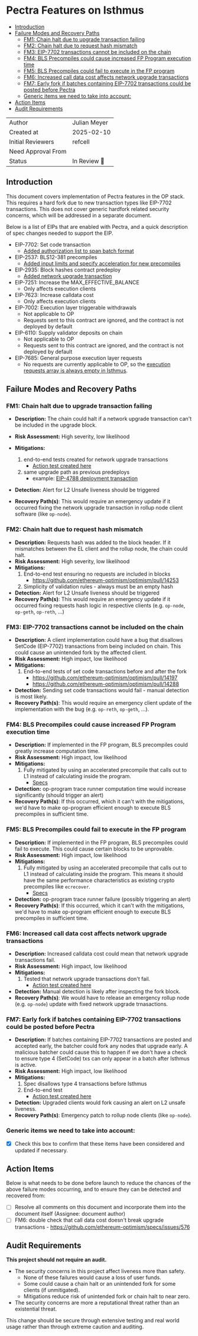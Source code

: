 
# Pectra Features on Isthmus

<!-- START doctoc generated TOC please keep comment here to allow auto update -->
<!-- DON'T EDIT THIS SECTION, INSTEAD RE-RUN doctoc TO UPDATE -->

- [Introduction](#introduction)
- [Failure Modes and Recovery Paths](#failure-modes-and-recovery-paths)
  - [FM1: Chain halt due to upgrade transaction failing](#fm1-chain-halt-due-to-upgrade-transaction-failing)
  - [FM2: Chain halt due to request hash mismatch](#fm2-chain-halt-due-to-request-hash-mismatch)
  - [FM3: EIP-7702 transactions cannot be included on the chain](#fm3-eip-7702-transactions-cannot-be-included-on-the-chain)
  - [FM4: BLS Precompiles could cause increased FP Program execution time](#fm4-bls-precompiles-could-cause-increased-fp-program-execution-time)
  - [FM5: BLS Precompiles could fail to execute in the FP program](#fm5-bls-precompiles-could-fail-to-execute-in-the-fp-program)
  - [FM6: Increased call data cost affects network upgrade transactions](#fm6-increased-call-data-cost-affects-network-upgrade-transactions)
  - [FM7: Early fork if batches containing EIP-7702 transactions could be posted before Pectra](#fm7-early-fork-if-batches-containing-eip-7702-transactions-could-be-posted-before-pectra)
  - [Generic items we need to take into account:](#generic-items-we-need-to-take-into-account)
- [Action Items](#action-items)
- [Audit Requirements](#audit-requirements)

<!-- END doctoc generated TOC please keep comment here to allow auto update -->

<!-- _Italics are used to indicate things that need to be replaced._ -->

|                    |                                                    |
| ------------------ | -------------------------------------------------- |
| Author             | Julian Meyer                                       |
| Created at         | 2025-02-10                                         |
| Initial Reviewers  | refcell                                            |
| Need Approval From |                                                    |
| Status             | In Review 🔎                                       |
<!-- 
> [!NOTE]
> 📢 Remember:
>
> - The single approver in the “Need Approval From” must be from the Security team.
> - Maintain the “Status” property accordingly. An FMA document can have the following statuses:
>   - **Draft 📝:** Doc is created but not yet ready for review.
>   - **In Review 🔎:** Security is reviewing, and Engineering is iterating on the design. A checklist of action items will be created during this phase.
>   - **Implementing Actions 🛫:** Security has signed off on the content of the document, including the resulting action items. Engineering is responsible for implementing the action items, and updating the checklist.
>   - **Final 👍:** Security will transition the status of the document to Final once all action items are completed.

> [!TIP]
> Guidelines for writing a good analysis, and what the reviewer will look for:
>
> - Show your work: Include steps and tools for each conclusion.
> - Completeness of risks considered.
> - Include both implementation and operational failure modes
> - Provide references to support the reviewer.
> - The size of the document will likely be proportional to the project's complexity.
> - The ultimate goal of this document is to identify action items to improve the security of the project. The FMA review process can be accelerated by proactively identifying action items during the writing process. -->

## Introduction

This document covers implementation of Pectra features in the OP stack. This requires a hard fork due to new transaction types like EIP-7702 transactions. This does not cover generic hardfork related security concerns, which will be addressed in a separate document.

Below is a list of EIPs that are enabled with Pectra, and a quick description of spec changes needed to support the EIP.

- EIP-7702: Set code transaction
  - [Added authorization list to span batch format](https://github.com/ethereum-optimism/specs/blob/main/specs/protocol/isthmus/derivation.md#span-batch-updates)
- EIP-2537: BLS12-381 precompiles
  - [Added input limits and specify acceleration for new precompiles](https://github.com/ethereum-optimism/specs/blob/a795bb1f8c34410c47f05d4c3614482361db64b1/specs/protocol/isthmus/exec-engine.md#evm-changes)
- EIP-2935: Block hashes contract predeploy
  - [Added network upgrade transaction](https://github.com/ethereum-optimism/specs/blob/a795bb1f8c34410c47f05d4c3614482361db64b1/specs/protocol/isthmus/derivation.md#eip-2935-contract-deployment)
- EIP-7251: Increase the MAX_EFFECTIVE_BALANCE
  - Only affects execution clients
- EIP-7623: Increase calldata cost
  - Only affects execution clients
- EIP-7002: Execution layer triggerable withdrawals
  - Not applicable to OP
  - Requests sent to this contract are ignored, and the contract is not deployed by default
- EIP-6110: Supply validator deposits on chain
  - Not applicable to OP
  - Requests sent to this contract are ignored, and the contract is not deployed by default
- EIP-7685: General purpose execution layer requests
  - No requests are currently applicable to OP, so the [execution requests array is always empty in Isthmus](https://github.com/ethereum-optimism/specs/blob/b5e0fa98881171f658f782597a46b641e8f3dfd0/specs/protocol/exec-engine.md#engine_newpayloadv4).

## Failure Modes and Recovery Paths

### FM1: Chain halt due to upgrade transaction failing

- **Description:** The chain could halt if a network upgrade transaction can't be included in the upgrade block.
- **Risk Assessment:** High severity, low likelihood
- **Mitigations:**
  1. end-to-end tests created for network upgrade transactions
      - [Action test created here](https://github.com/ethereum-optimism/optimism/blob/01ddb2e6a09edf55a7cb2130e0a5b6acd0c2d2fa/op-e2e/actions/upgrades/isthmus_fork_test.go#L290)
  2. same upgrade path as previous predeploys
      - example: [EIP-4788 deployment transaction](https://github.com/ethereum-optimism/optimism/blob/b6b74290b5502f45daae57946f969327cdb2d383/op-node/rollup/derive/ecotone_upgrade_transactions.go#L130)
    
- **Detection:** Alert for L2 Unsafe liveness should be triggered
- **Recovery Path(s)**: This would require an emergency update if it occurred fixing the network upgrade transaction in rollup node client software (like `op-node`).

### FM2: Chain halt due to request hash mismatch

- **Description:** Requests hash was added to the block header. If it mismatches between the EL client and the rollup node, the chain could halt.
- **Risk Assessment:** High severity, low likelihood
- **Mitigations:**
  1. End-to-end test ensuring no requests are included in blocks
      - https://github.com/ethereum-optimism/optimism/pull/14253
  2. Simplicity of validation rules - always must be an empty hash
- **Detection:** Alert for L2 Unsafe liveness should be triggered
- **Recovery Path(s)**: This would require an emergency update if it occurred fixing requests hash logic in respective clients (e.g. `op-node`, `op-geth`, `op-reth`, ...)

### FM3: EIP-7702 transactions cannot be included on the chain

- **Description:** A client implementation could have a bug that disallows SetCode (EIP-7702) transactions from being included on chain. This could cause an unintended fork by the affected client.
- **Risk Assessment:** High impact, low likelihood
- **Mitigations:** 
	1. End-to-end tests of set code transactions before and after the fork
        - https://github.com/ethereum-optimism/optimism/pull/14197
        - https://github.com/ethereum-optimism/optimism/pull/14288
- **Detection:** Sending set code transactions would fail - manual detection is most likely.
- **Recovery Path(s)**: This would require an emergency client update of the implementation with the bug (e.g. `op-reth`, `op-geth`, ...).

### FM4: BLS Precompiles could cause increased FP Program execution time

- **Description:** If implemented in the FP program, BLS precompiles could greatly increase computation time.
- **Risk Assessment:** High impact, low likelihood
- **Mitigations:**
	1. Fully mitigated by using an accelerated precompile that calls out to L1 instead of calculating inside the program.
        - [Specs](https://github.com/ethereum-optimism/specs/blob/b5e0fa98881171f658f782597a46b641e8f3dfd0/specs/protocol/isthmus/exec-engine.md#evm-changes)
- **Detection:** op-program trace runner computation time would increase significantly (should trigger an alert)
- **Recovery Path(s)**: If this occurred, which it can't with the mitigations, we'd have to make op-program efficient enough to execute
BLS precompiles in sufficient time.

### FM5: BLS Precompiles could fail to execute in the FP program

- **Description:** If implemented in the FP program, BLS precompiles could fail to execute. This could cause certain blocks to be unprovable.
- **Risk Assessment:** High impact, low likelihood
- **Mitigations:**
	1. Fully mitigated by using an accelerated precompile that calls out to L1 instead of calculating inside the program. This means it should 
  have the same performance characteristics as existing crypto precompiles like `ecrecover`.
        - [Specs](https://github.com/ethereum-optimism/specs/blob/b5e0fa98881171f658f782597a46b641e8f3dfd0/specs/protocol/isthmus/exec-engine.md#evm-changes)
- **Detection:** op-program trace runner failure (possibly triggering an alert)
- **Recovery Path(s)**: If this occurred, which it can't with the mitigations, we'd have to make op-program efficient enough to execute BLS precompiles in sufficient time.

### FM6: Increased call data cost affects network upgrade transactions

- **Description:** Increased calldata cost could mean that network upgrade transactions fail.
- **Risk Assessment:** High impact, low likelihood
- **Mitigations:**
	1. Tested that network upgrade transactions don't fail.
        - [Action test created here](https://github.com/ethereum-optimism/optimism/blob/01ddb2e6a09edf55a7cb2130e0a5b6acd0c2d2fa/op-e2e/actions/upgrades/isthmus_fork_test.go#L290)
- **Detection:** Manual detection is likely after inspecting the fork block.
- **Recovery Path(s)**: We would have to release an emergency rollup node (e.g. `op-node`) update with fixed network upgrade trnasactions.

### FM7: Early fork if batches containing EIP-7702 transactions could be posted before Pectra

- **Description:** If batches containing EIP-7702 transactions are posted and accepted early, the batcher could fork any nodes that upgrade early. A malicious batcher could cause this to happen if we don't have a check to ensure type 4 (SetCode) txs can only appear in a batch after Isthmus is active.
- **Risk Assessment:** High impact, low likelihood
- **Mitigations:**
  1. Spec disallows type 4 transactions before Isthmus
	1. End-to-end test
        - [Action test created here](https://github.com/ethereum-optimism/optimism/blob/01ddb2e6a09edf55a7cb2130e0a5b6acd0c2d2fa/op-e2e/actions/upgrades/isthmus_fork_test.go#L290)
- **Detection:** Upgraded clients would fork causing an alert on L2 unsafe liveness.
- **Recovery Path(s)**: Emergency patch to rollup node clients (like `op-node`).


### Generic items we need to take into account:

<!-- See [generic hardfork failure modes](./fma-generic-hardfork.md) and [generic smart contract failure modes](./fma-generic-contracts.md).
Incorporate any applicable failure modes with FMA-specific mitigations and detections directly into this document. -->

- [x] Check this box to confirm that these items have been considered and updated if necessary.

## Action Items

Below is what needs to be done before launch to reduce the chances of the above failure modes occurring, and to ensure they can be detected and recovered from:

- [ ] Resolve all comments on this document and incorporate them into the document itself (Assignee: document author)
- [ ] FM6: double check that call data cost doesn't break upgrade transactions - https://github.com/ethereum-optimism/specs/issues/576

## Audit Requirements
<!-- 
_Given the failure modes and action items, will this project require an audit? See [OP Labs Audit Framework: When to get external security review and how to prepare for it](https://gov.optimism.io/t/op-labs-audit-framework-when-to-get-external-security-review-and-how-to-prepare-for-it/6864) for a reference decision making framework. Please explain your reasoning._ -->

**This project should not require an audit.**

- The security concerns in this project affect liveness more than safety.
  - None of these failures would cause a loss of user funds.
  - Some could cause a chain halt or an unintended fork for some clients (if unmitigated).
  - Mitigations reduce risk of unintended fork or chain halt to near zero.
- The security concerns are more a reputational threat rather than an existential threat.

This change should be secure through extensive testing and real world usage rather than through extreme caution and auditing.



<!-- ## Appendix

### Appendix A: This is a Placeholder Title

_Appendices must include any additional relevant info, processes, or documentation that is relevant for verifying and reproducing the above info. Examples:_

- _If you used certain tools, specify their versions or commit hashes._
- _If you followed some process/procedure, document the steps in that process or link to somewhere that process is defined._# [Project Name]: Failure Modes and Recovery Path Analysis -->

